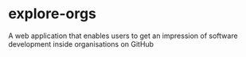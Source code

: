 # explore-orgs
A web application that enables users to get an impression of software development inside organisations on GitHub
